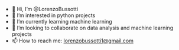 - 👋 Hi, I’m @LorenzoBussotti
- 👀 I’m interested in python projects 
- 🌱 I’m currently learning machine learning 
- 💞️ I’m looking to collaborate on data analysis and machine learning projects
- 📫 How to reach me: lorenzobussotti1@gmail.com

<!---
LorenzoBussotti/LorenzoBussotti is a ✨ special ✨ repository because its `README.md` (this file) appears on your GitHub profile.
You can click the Preview link to take a look at your changes.
--->
